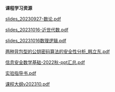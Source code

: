 <!-- tabs:start -->
**课程学习资源**

[slides_20230927-数论.pdf](https://gh.hitcs.cc/https://raw.githubusercontent.com/HIT-OpenCS/CS_Courses/main/公共课程/信息安全数学基础/课程学习资源/slides_20230927-数论.pdf)

[slides_20231016-近世代数.pdf](https://gh.hitcs.cc/https://raw.githubusercontent.com/HIT-OpenCS/CS_Courses/main/公共课程/信息安全数学基础/课程学习资源/slides_20231016-近世代数.pdf)

[slides_20231016数理逻辑.pdf](https://gh.hitcs.cc/https://raw.githubusercontent.com/HIT-OpenCS/CS_Courses/main/公共课程/信息安全数学基础/课程学习资源/slides_20231016数理逻辑.pdf)

[两种背包型的公钥密码算法的安全性分析_韩立东.pdf](https://gh.hitcs.cc/https://raw.githubusercontent.com/HIT-OpenCS/CS_Courses/main/公共课程/信息安全数学基础/课程学习资源/两种背包型的公钥密码算法的安全性分析_韩立东.pdf)

[信息安全数学基础-2022秋-ppt汇总.pdf](https://gh.hitcs.cc/https://raw.githubusercontent.com/HIT-OpenCS/CS_Courses/main/公共课程/信息安全数学基础/课程学习资源/信息安全数学基础-2022秋-ppt汇总.pdf)

[实验指导书.pdf](https://gh.hitcs.cc/https://raw.githubusercontent.com/HIT-OpenCS/CS_Courses/main/公共课程/信息安全数学基础/课程学习资源/实验指导书.pdf)

[课程大纲v202310.pdf](https://gh.hitcs.cc/https://raw.githubusercontent.com/HIT-OpenCS/CS_Courses/main/公共课程/信息安全数学基础/课程学习资源/课程大纲v202310.pdf)

<!-- tabs:end -->